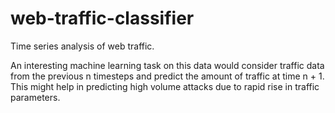 # web-traffic-classifier
Time series analysis of web traffic.

An interesting machine learning task on this data would consider traffic data from the previous n timesteps and predict the amount of traffic at time n + 1. 
This might help in predicting high volume attacks due to rapid rise in traffic parameters.
